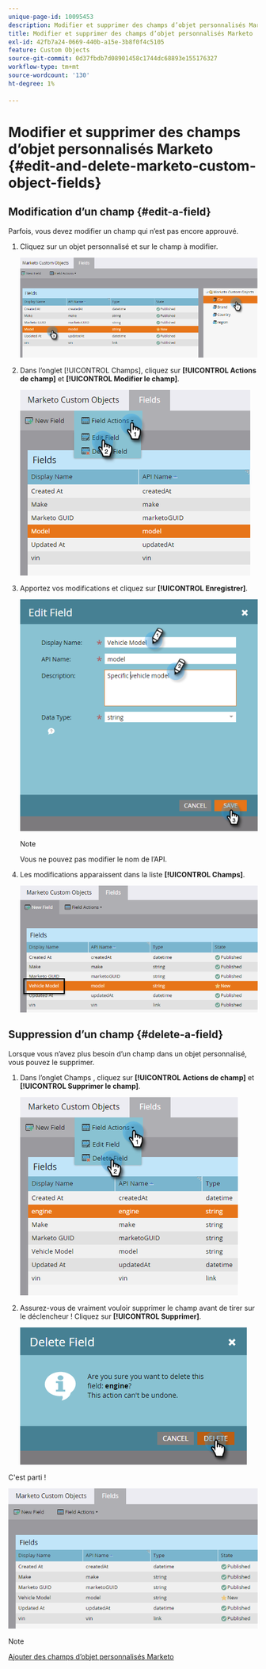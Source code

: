 ```yaml
---
unique-page-id: 10095453
description: Modifier et supprimer des champs d’objet personnalisés Marketo - Documents Marketo - Documentation du produit
title: Modifier et supprimer des champs d’objet personnalisés Marketo
exl-id: 42fb7a24-0669-440b-a15e-3b8f0f4c5105
feature: Custom Objects
source-git-commit: 0d37fbdb7d08901458c1744dc68893e155176327
workflow-type: tm+mt
source-wordcount: '130'
ht-degree: 1%

---
```


# Modifier et supprimer des champs d’objet personnalisés Marketo {#edit-and-delete-marketo-custom-object-fields}

## Modification d’un champ {#edit-a-field}

Parfois, vous devez modifier un champ qui n’est pas encore approuvé.

1. Cliquez sur un objet personnalisé et sur le champ à modifier.

   ![](assets/edit-and-delete-marketo-custom-object-fields-1.png)

1. Dans l’onglet [!UICONTROL Champs], cliquez sur **[!UICONTROL Actions de champ]** et **[!UICONTROL Modifier le champ]**.

   ![](assets/edit-and-delete-marketo-custom-object-fields-2.png)

1. Apportez vos modifications et cliquez sur **[!UICONTROL Enregistrer]**.

   ![](assets/edit-and-delete-marketo-custom-object-fields-3.png)

   >[!NOTE]
   >
   >Vous ne pouvez pas modifier le nom de l’API.

1. Les modifications apparaissent dans la liste **[!UICONTROL Champs]**.

   ![](assets/edit-and-delete-marketo-custom-object-fields-4.png)

## Suppression d’un champ {#delete-a-field}

Lorsque vous n’avez plus besoin d’un champ dans un objet personnalisé, vous pouvez le supprimer.

1. Dans l’onglet Champs , cliquez sur **[!UICONTROL Actions de champ]** et **[!UICONTROL Supprimer le champ]**.

   ![](assets/edit-and-delete-marketo-custom-object-fields-5.png)

1. Assurez-vous de vraiment vouloir supprimer le champ avant de tirer sur le déclencheur ! Cliquez sur **[!UICONTROL Supprimer]**.

   ![](assets/edit-and-delete-marketo-custom-object-fields-6.png)

C&#39;est parti !

![](assets/edit-and-delete-marketo-custom-object-fields-7.png)

>[!NOTE]
>
>[Ajouter des champs d’objet personnalisés Marketo](/help/marketo/product-docs/administration/marketo-custom-objects/add-marketo-custom-object-fields.md)
